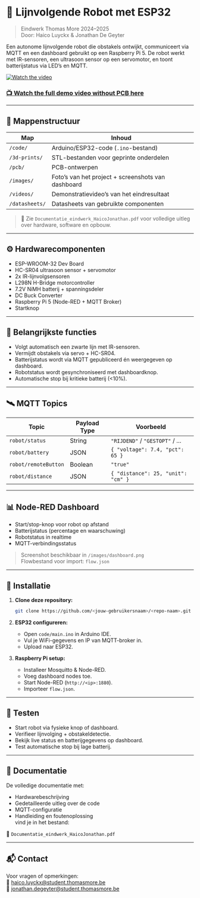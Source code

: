 # 🤖 Lijnvolgende Robot met ESP32

> Eindwerk Thomas More 2024–2025  
> Door: Haico Luyckx & Jonathan De Geyter

Een autonome lijnvolgende robot die obstakels ontwijkt, communiceert via MQTT en een dashboard gebruikt op een Raspberry Pi 5. De robot werkt met IR-sensoren, een ultrasoon sensor op een servomotor, en toont batterijstatus via LED’s en MQTT.

[![Watch the video](https://img.youtube.com/vi/Gt0iAx7lIiI/maxresdefault.jpg)](https://youtu.be/Gt0iAx7lIiI)

### [📺 Watch the full demo video without PCB here](https://youtu.be/Gt0iAx7lIiI)

---

## 📁 Mappenstructuur

| Map            | Inhoud                                                   |
|----------------|----------------------------------------------------------|
| `/code/`       | Arduino/ESP32-code (`.ino`-bestand)                      |
| `/3d-prints/`  | STL-bestanden voor geprinte onderdelen                   |
| `/pcb/`        | PCB-ontwerpen                                            |
| `/images/`     | Foto’s van het project + screenshots van dashboard       |
| `/videos/`     | Demonstratievideo’s van het eindresultaat                |
| `/datasheets/` | Datasheets van gebruikte componenten                     |

> 📄 Zie `Documentatie_eindwerk_HaicoJonathan.pdf` voor volledige uitleg over hardware, software en opbouw.

---

## ⚙️ Hardwarecomponenten

- ESP-WROOM-32 Dev Board
- HC-SR04 ultrasoon sensor + servomotor
- 2x IR-lijnvolgsensoren
- L298N H-Bridge motorcontroller
- 7.2V NiMH batterij + spanningsdeler
- DC Buck Converter
- Raspberry Pi 5 (Node-RED + MQTT Broker)
- Startknop

---

## 🚦 Belangrijkste functies

- Volgt automatisch een zwarte lijn met IR-sensoren.
- Vermijdt obstakels via servo + HC-SR04.
- Batterijstatus wordt via MQTT gepubliceerd én weergegeven op dashboard.
- Robotstatus wordt gesynchroniseerd met dashboardknop.
- Automatische stop bij kritieke batterij (<10%).

---

## 🛰️ MQTT Topics

| Topic               | Payload Type | Voorbeeld                          |
|--------------------|--------------|------------------------------------|
| `robot/status`     | String       | `"RIJDEND"` / `"GESTOPT"` / ...    |
| `robot/battery`    | JSON         | `{ "voltage": 7.4, "pct": 65 }`    |
| `robot/remoteButton` | Boolean    | `"true"`                           |
| `robot/distance`   | JSON         | `{ "distance": 25, "unit": "cm" }` |

---

## 📊 Node-RED Dashboard

- Start/stop-knop voor robot op afstand
- Batterijstatus (percentage en waarschuwing)
- Robotstatus in realtime
- MQTT-verbindingsstatus

> Screenshot beschikbaar in `/images/dashboard.png`  
> Flowbestand voor import: `flow.json`

---

## 🔧 Installatie

1. **Clone deze repository:**

   ```bash
   git clone https://github.com/<jouw-gebruikersnaam>/<repo-naam>.git

2. **ESP32 configureren:**
   - Open `code/main.ino` in Arduino IDE.
   - Vul je WiFi-gegevens en IP van MQTT-broker in.
   - Upload naar ESP32.

3. **Raspberry Pi setup:**
   - Installeer Mosquitto & Node-RED.
   - Voeg dashboard nodes toe.
   - Start Node-RED (`http://<ip>:1880`).
   - Importeer `flow.json`.

---

## 🧪 Testen

- Start robot via fysieke knop of dashboard.
- Verifieer lijnvolging + obstakeldetectie.
- Bekijk live status en batterijgegevens op dashboard.
- Test automatische stop bij lage batterij.

---

## 📄 Documentatie

De volledige documentatie met:
- Hardwarebeschrijving
- Gedetailleerde uitleg over de code
- MQTT-configuratie
- Handleiding en foutenoplossing  
vind je in het bestand:

📘 `Documentatie_eindwerk_HaicoJonathan.pdf`

---

## 📬 Contact

Voor vragen of opmerkingen:  
📧 haico.luyckx@student.thomasmore.be  
📧 jonathan.degeyter@student.thomasmore.be
